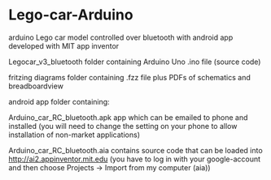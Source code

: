 # Lego-car-Arduino

arduino Lego car model 
controlled over bluetooth 
with android app developed with MIT app inventor


Legocar_v3_bluetooth          folder containing Arduino Uno .ino file (source code)

fritzing diagrams             folder containing .fzz file plus PDFs of schematics and breadboardview

android app                   folder containing: 

 Arduino_car_RC_bluetooth.apk app which can be emailed to phone and installed (you will need to change the setting on your
                              phone to allow installation of non-market applications)
                              
 Arduino_car_RC_bluetooth.aia contains source code that can be loaded into http://ai2.appinventor.mit.edu
                              (you have to log in with your google-account and then choose Projects -> Import from my computer (aia))
